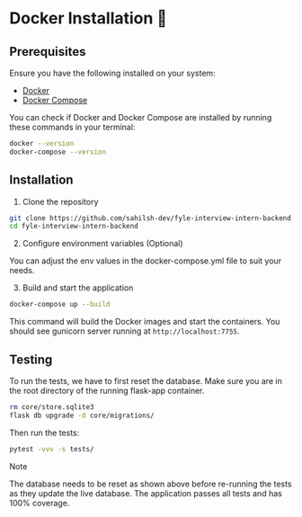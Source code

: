 # Docker Installation 🐋

## Prerequisites

Ensure you have the following installed on your system:

-   [Docker](https://docs.docker.com/get-docker/)
-   [Docker Compose](https://docs.docker.com/compose/install/)

You can check if Docker and Docker Compose are installed by running these commands in your terminal:

```bash
docker --version
docker-compose --version
```

## Installation

1. Clone the repository

```bash
git clone https://github.com/sahilsh-dev/fyle-interview-intern-backend.git
cd fyle-interview-intern-backend
```

2. Configure environment variables (Optional)

You can adjust the env values in the docker-compose.yml file to suit your needs.

3. Build and start the application

```bash
docker-compose up --build
```

This command will build the Docker images and start the containers. You should see gunicorn server running at `http://localhost:7755`.

## Testing

To run the tests, we have to first reset the database. Make sure you are in the root directory of the running flask-app container.

```bash
rm core/store.sqlite3
flask db upgrade -d core/migrations/
```

Then run the tests:

```bash
pytest -vvv -s tests/
```

> [!NOTE]
> The database needs to be reset as shown above before re-running the tests as they update the live database.
> The application passes all tests and has 100% coverage.
